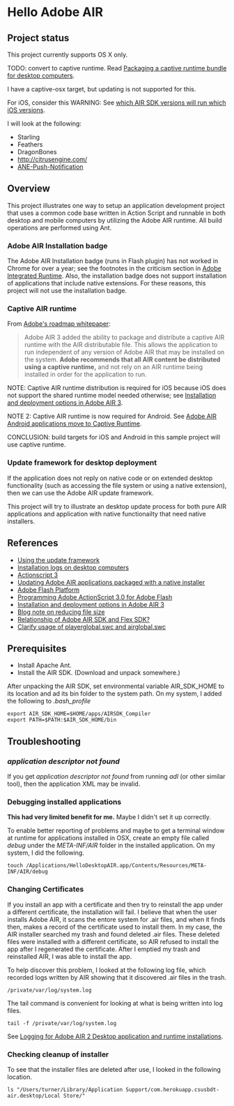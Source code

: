 # Hello Adobe AIR

## Project status

This project currently supports OS X only.

TODO: convert to captive runtime.  Read [Packaging a captive runtime bundle for desktop computers](http://help.adobe.com/en_US/air/build/WSfffb011ac560372f709e16db131e43659b9-8000.html).

I have a captive-osx target, but updating is not supported for this.

For iOS, consider this WARNING: See [which AIR SDK versions will run which iOS versions](http://stackoverflow.com/questions/16243485/which-air-sdk-versions-will-run-which-ios-versions).

I will look at the following:

- Starling
- Feathers
- DragonBones
- http://citrusengine.com/
- [ANE-Push-Notification](https://github.com/freshplanet/ANE-Push-Notification)

## Overview

This project illustrates one way to setup an application development
project that uses a common code base written in Action Script and
runnable in both desktop and mobile computers by utilizing the Adobe AIR
runtime.  All build operations are performed using Ant.

### Adobe AIR Installation badge

The Adobe AIR Installation badge (runs in Flash plugin) has not worked in Chrome for over a year; 
see the footnotes in the criticism section in 
[Adobe Integrated Runtime](http://en.wikipedia.org/wiki/Adobe_Integrated_Runtime).
Also, the installation badge does not support installation of applications that include
native extensions.
For these reasons, this project will not use the installation badge.

### Captive AIR runtime

From [Adobe's roadmap whitepaper](http://www.adobe.com/devnet/flashplatform/whitepapers/roadmap.html):

> Adobe AIR 3 added the ability to package and distribute a captive AIR runtime 
> with the AIR distributable file. 
> This allows the application to run independent of any version of Adobe AIR 
> that may be installed on the system. 
> __Adobe recommends that all AIR content be distributed using a captive runtime,__ 
> and not rely on an AIR runtime being installed in order for the application to run.

NOTE: Captive AIR runtime distribution is required for iOS because iOS does
not support the shared runtime model needed otherwise; see 
[Installation and deployment options in Adobe AIR 3](http://www.adobe.com/devnet/air/articles/air3-install-and-deployment-options.html).

NOTE 2: Captive AIR runtime is now required for Android.
See [Adobe AIR Android applications move to Captive Runtime](http://blogs.adobe.com/airodynamics/2013/03/11/android-shared-runtime-drop-support/).

CONCLUSION: build targets for iOS and Android in this sample project will use captive runtime.

### Update framework for desktop deployment

If the application does not reply on native code or on extended desktop functionality
(such as accessing the file system or using a native extension), then we can use 
the Adobe AIR update framework.

This project will try to illustrate an desktop update process for both pure AIR applications
and application with native functionailty that need native installers.

## References

- [Using the update framework](http://help.adobe.com/en_US/air/build/WS9CD40F06-4DD7-4230-B56A-88AA27541A1E.html)
- [Installation logs on desktop computers](http://help.adobe.com/en_US/air/build/WS5b3ccc516d4fbf351e63e3d118666ade46-7fcb.html#WS60df0f297466d593625374fb1262e2ef77b-8000)
- [Actionscript 3](http://help.adobe.com/en_US/FlashPlatform/reference/actionscript/3/)
- [Updating Adobe AIR applications packaged with a native installer](http://www.adobe.com/devnet/air/articles/updating-air-apps-native-installer.html)
- [Adobe Flash Platform](http://help.adobe.com/en_US/as3/dev/index.html)
- [Programming Adobe ActionScript 3.0 for Adobe Flash](http://help.adobe.com/en_US/ActionScript/3.0_ProgrammingAS3)
- [Installation and deployment options in Adobe AIR 3](http://www.adobe.com/devnet/air/articles/air3-install-and-deployment-options.html)
- [Blog note on reducing file size](http://www.shedosurashu.com/captive-runtime-not-what-i-thought-it-to-be)
- [Relationship of Adobe AIR SDK and Flex SDK?](http://stackoverflow.com/questions/12554447/relationship-of-adobe-air-sdk-and-flex-sdk)
- [Clarify usage of playerglobal.swc and airglobal.swc](https://issues.apache.org/jira/browse/FLEX-33089)

## Prerequisites

- Install Apache Ant.
- Install the AIR SDK. (Download and unpack somewhere.)

After unpacking the AIR SDK, set environmental variable AIR_SDK_HOME 
to its location and ad its bin folder to the system path.  On my system,
I added the following to _.bash_profile_

    export AIR_SDK_HOME=$HOME/apps/AIRSDK_Compiler
    export PATH=$PATH:$AIR_SDK_HOME/bin

## Troubleshooting

### _application descriptor not found_

If you get _application descriptor not found_ from running _adl_ (or other similar tool),
then the application XML may be invalid.

### Debugging installed applications

__This had very limited benefit for me.__  Maybe I didn't set it up correctly.

To enable better reporting of problems and maybe
to get a terminal window at runtime for applications
installed in OSX, create an empty
file called _debug_ under the _META-INF/AIR_ folder
in the installed application.  On my system, I did the following.

    touch /Applications/HelloDesktopAIR.app/Contents/Resources/META-INF/AIR/debug

### Changing Certificates

If you install an app with a certificate and then try to reinstall the app under a different
certificate, the installation will fail.  I believe that when the user installs Adobe AIR,
it scans the entore system for .air files, and when it finds then, makes a record of the
certificate used to install them.  In my case, the AIR installer searched my trash and
found deleted .air files.  These deleted files were installed with a different certificate,
so AIR refused to install the app after I regenerated the certificate.  After I emptied my
trash and reinstalled AIR, I was able to install the app.

To help discover this problem, I looked at the following log file,
which recorded logs written by AIR showing that it discovered .air files in the trash.

    /private/var/log/system.log

The tail command is convenient for looking at what is being written into log files.

    tail -f /private/var/log/system.log

See [Logging for Adobe AIR 2 Desktop application and runtime installations](http://helpx.adobe.com/air/kb/logging-air-2-desktop-application.html).

### Checking cleanup of installer

To see that the installer files are deleted after use, 
I looked in the following location.

    ls "/Users/turner/Library/Application Support/com.herokuapp.csusbdt-air.desktop/Local Store/"



